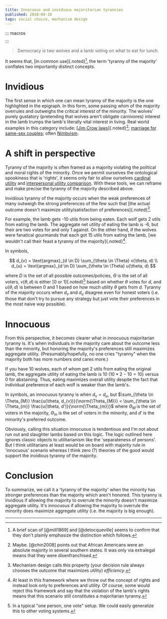 ```yaml
---
title: Innocuous and invidious majoritarian tyrannies
published: 2018-04-10
tags: social choice, mechanism design
---
```


::: macros
$$
\newcommand{\norm}[1]{\lvert #1 \rvert}
$$
:::

<blockquote class="epigraph">
Democracy is two wolves and a lamb voting on what to eat for lunch.
</blockquote>

It seems that, [in common use]{.noted}[^strawman], the term 'tyranny of the majority' conflates two importantly distinct concepts.

# Invidious

The first sense in which one can mean tyranny of the majority is the one highlighted in the epigraph. In this form, some passing whim of the majority overrules and outweighs the critical interest of the minority. The wolves' purely gustatory (pretending that wolves aren't obligate carnivores) interest in the lamb trumps the lamb's literally vital interest in living. Real world examples in this category include: [[Jim Crow laws](https://en.wikipedia.org/wiki/Jim_Crow_laws)]{.noted}[^crow]; [marriage for same-sex couples](https://en.wikipedia.org/wiki/Same-sex_marriage); often [Nimbyism](https://en.wikipedia.org/wiki/NIMBY).

# A shift in perspective

Tyranny of the majority is often framed as a majority violating the political and moral rights of the minority. Once we permit ourselves the ontological spookiness that is 'rights', it seems only fair to allow ourselves [cardinal utility](https://en.wikipedia.org/wiki/Cardinal_utility) and [interpersonal utility comparison](https://en.wikipedia.org/wiki/Social_choice_theory#Interpersonal_utility_comparison). With these tools, we can reframe and make precise the tyranny of the majority described above.

Invidious tyranny of the majority occurs when the weak preferences of many outweigh the strong preferences of the few such that [the actual outcome doesn't maximize utility/satisfaction of preferences]{.noted}[^efficiency].

<!--more-->

For example, the lamb gets -10 utils from being eaten. Each wolf gets 2 utils from eating the lamb. The aggregate net utility of eating the lamb is -6, but their are two votes for and only 1 against. On the other hand, if the wolves were fanatical gourmands that each got 15 utils from eating the lamb, [we wouldn't call their feast a tyranny of the majority]{.noted}[^rights].

In symbols,

$$
d_{v} = \text{argmax}_{d \in D} \sum_{\theta \in \Theta} v(\theta, d) \\
d_{u} = \text{argmax}_{d \in D} \sum_{\theta \in \Theta} u(\theta, d)
$$

where $D$ is the set of all possible outcomes/policies, $\Theta$ is the set of all voters, $v(\theta, d)$ is either [$0$ or $1$]{.noted}[^range] based on whether $\theta$ votes for $d$, and $u(\theta, d)$ is between $0$ and $1$ based on how much utility $\theta$ gets from $d$. Tyranny of the majority occurs when $d_{v}$ and $d_{u}$ disagree even for honest voters (i.e. those that don't try to pursue any strategy but just vote their preferences in the most naive way possible).

# Innocuous

From this perspective, it becomes clearer what in innocuous majoritarian tyranny is. It's when individuals in the majority care about the outcome less than the minority, but honoring the majority's preferences still maximizes aggregate utility. (Presumably/hopefully, no one cries "tyranny" when the majority both has more numbers *and* cares more.)

If you have 10 wolves, each of whom get 2 utils from eating the original lamb, the aggregate utility of eating the lamb is 10 ($10 * 2 - 10 = 10$) versus 0 for abstaining. Thus, eating maximizes overall utility despite the fact that individual preference of each wolf is weaker than the lamb's.

In symbols, an innocuous tyranny is when $d_{v} = d_{u}$, but $\sum_{\theta \in \Theta_{M}} \frac{u(\theta, d_{v})}{\norm{\Theta_{M}}} < \sum_{\theta \in \Theta_{m}} \frac{u(\theta, d')}{\norm{\Theta_{m}}}$ where $\Theta_{M}$ is the set of voters in the majority, $\Theta_{m}$ is the set of voters in the minority, and $d'$ is the minority's preferred outcome.

Obviously, calling this situation innocuous is tendentious and I'm not about run out and slaughter lambs based on this logic. The logic outlined here ignores classic objects to utilitarianism like the 'separateness of persons'. But I think utilitarians at least would be on board with majority rule in 'innocuous' scenario whereas I think zero (?) theories of the good would support the invidious tyranny of the majority.

# Conclusion

To summarize, we call it a 'tyranny of the majority' when the minority has stronger preferences than the majority which aren't honored. This tyranny is invidious if allowing the majority to overrule the minority doesn't maximize aggregate utility. It's innocuous if allowing the majority to overrule the minority does maximize aggregate utility (i.e. the majority is big enough).

[^strawman]: A brief scan of [@mill1869] and [@detocqueville] seems to confirm that they don't plainly emphasize the distinction which follows.
[^crow]: Maybe. [@chin2008] points out that African Americans were an absolute majority in several southern states. It was only via extralegal means that they were disenfranchised.
[^range]: In a typical "one person, one vote" setup. We could easily generalize this to other voting systems.
[^efficiency]: Mechanism design calls this property (your decision rule always chooses the outcome that maximizes utility) *<dfn>efficiency</dfn>*.
[^rights]: At least in this framework where we throw out the concept of rights and instead look only to preferences and utility. Of course, some would reject this framework and say that the violation of the lamb's rights means that this scenario still constitutes a majoritarian tyranny.

<hr class="references">
